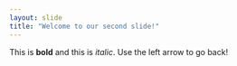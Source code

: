```yaml
---
layout: slide
title: "Welcome to our second slide!"
---
```

This is **bold** and this is *italic*.
Use the left arrow to go back!
